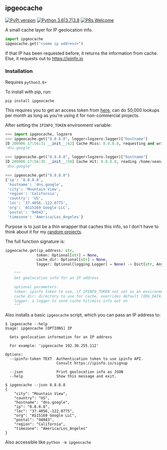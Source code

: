 ## ipgeocache

[![PyPi version](https://img.shields.io/pypi/v/ipgeocache.svg)](https://pypi.python.org/pypi/ipgeocache) [![Python 3.6|3.7|3.8](https://img.shields.io/pypi/pyversions/ipgeocache.svg)](https://pypi.python.org/pypi/ipgeocache) [![PRs Welcome](https://img.shields.io/badge/PRs-welcome-brightgreen.svg?style=flat-square)](http://makeapullrequest.com)

A small cache layer for IP geolocation info.

```python
import ipgeocache
ipgeocache.get("<some ip address>")
```

If that IP has been requested before, it returns the information from cache. Else, it requests out to <https://ipinfo.io>

### Installation

Requires `python3.6+`

To install with pip, run:

    pip install ipgeocache

This requires you to get an access token from [here](https://ipinfo.io/signup), can do 50,000 lookups per month as long as you're using it for non-commercial projects.

After setting the `IPINFO_TOKEN` environment variable:

```python
>>> import ipgeocache, logzero
>>> ipgeocache.get("8.8.8.8", logger=logzero.logger)["hostname"]
[D 200906 17:56:31 __init__:62] Cache Miss: 8.8.8.8, requesting and writing to /home/sean/.local/share/ipgeocache/8.8.8.8
'dns.google'

>>> ipgeocache.get("8.8.8.8", logger=logzero.logger)["hostname"]
[D 200906 17:56:35 __init__:58] Cache Hit: 8.8.8.8, reading /home/sean/.local/share/ipgeocache/8.8.8.8
'dns.google'

>>> ipgeocache.get("8.8.8.8")
{'ip': '8.8.8.8',
 'hostname': 'dns.google',
 'city': 'Mountain View',
 'region': 'California',
 'country': 'US',
 'loc': '37.4056,-122.0775',
 'org': 'AS15169 Google LLC',
 'postal': '94043',
 'timezone': 'America/Los_Angeles'}
```

Purpose is to just be a thin wrapper that caches this info, so I don't have to think about it for my [random projects](https://github.com/seanbreckenridge/HPI#readme).

The full function signature is:

```python
ipgeocache.get(ip_address: str,
              token: Optional[str] = None,
              cache_dir: Optional[str] = None,
              logger: Optional[logging.Logger] = None) -> Dict[str, Any]

    """
    Get geolocation info for an IP address

    optional parameters:
    token: ipinfo token to use, if IPINFO_TOKEN not set as an environment variable
    cache_dir: directory to use for cache, overrides default (XDG_DATA_DIR/ipgeocache) if given
    logger: a logger to send cache hit/miss info out on
    """
```

Also installs a basic `ipgeocache` script, which you can pass an IP address to:

```
$ ipgeocache --help
Usage: ipgeocache [OPTIONS] IP

  Gets geolocation information for an IP address

  For example: 'ipgeocache 192.30.255.112'

Options:
  --ipinfo-token TEXT  Authentication token to use ipinfo API.
                       Consult https://ipinfo.io/signup

  --json               Print geolocation info as JSON
  --help               Show this message and exit.
```

```
$ ipgeocache --json 8.8.8.8
{
    "city": "Mountain View",
    "country": "US",
    "hostname": "dns.google",
    "ip": "8.8.8.8",
    "loc": "37.4056,-122.0775",
    "org": "AS15169 Google LLC",
    "postal": "94043",
    "region": "California",
    "timezone": "America/Los_Angeles"
}
```

Also accessible like `python -m ipgeocache`
